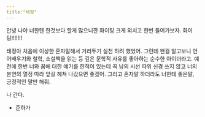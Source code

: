 ```yaml
---
title:"태정"
---
```


안녕 나야
너한텐 한것보다 할게 많으니깐 화이팅 크게 외치고 한번 들어가보자. 화이팅!!!!!!!


태정아 처음에 이상한 혼자말해서 거리두기 실천 하려 했었어. 그런데 왠걸 알고보니 언어배우기와 철학, 소설책을 읽는 등 깊은 문학적 사유를 좋아하는 순수한 아이더라고. 예전에 한번 너와 꿈에 대한 얘기를 한적이 있는데 꼭 남의 시선 따위 신경 쓰지 않고 너의 본연의 열정 따라 앞길 헤쳐 나갔으면 좋겠어. 그리고  혼자말 하더라도 너한테 좋은말, 긍정적인 말만 해줘.

나 간다.

- 준하가
